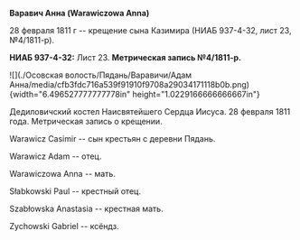 **Варавич Анна (Warawiczowa Anna)**

28 февраля 1811 г -- крещение сына Казимира (НИАБ 937-4-32, лист 23,
№4/1811-р).

**НИАБ 937-4-32:** Лист 23. **Метрическая запись №4/1811-р.**

![](./Осовская волость/Пядань/Варавичи/Адам Анна/media/cfb3fdc716a539f91910f9708a29034171118b0b.png){width="6.496527777777778in"
height="1.0229166666666667in"}

Дедиловичский костел Наисвятейшего Сердца Иисуса. 28 февраля 1811 года.
Метрическая запись о крещении.

Warawicz Casimir -- сын крестьян с деревни Пядань.

Warawicz Adam -- отец.

Warawiczowa Anna -- мать.

Słabkowski Paul -- крестный отец.

Szabłowska Anastasia -- крестная мать.

Zychowski Gabriel -- ксёндз.
